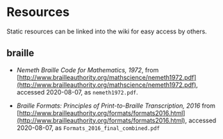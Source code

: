 # Resources

Static resources can be linked into the wiki for easy access by others.

## braille

* _Nemeth Braille Code for Mathematics, 1972_, from [http://www.brailleauthority.org/mathscience/nemeth1972.pdf](http://www.brailleauthority.org/mathscience/nemeth1972.pdf), accessed 2020-08-07, as `nemeth1972.pdf`.

* _Braille Formats: Principles of Print-to-Braille Transcription, 2016_  from [http://www.brailleauthority.org/formats/formats2016.html](http://www.brailleauthority.org/formats/formats2016.html), accessed 2020-08-07, as `Formats_2016_final_combined.pdf`